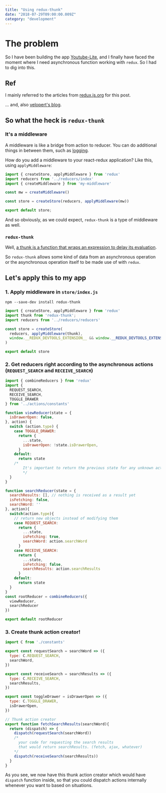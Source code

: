 ```yaml
---
title: "Using redux-thunk"
date: "2018-07-29T09:00:00.009Z"
category: "development"
---
```

# The problem

So I have been building the app [Youtube-Lite](https://github.com/9oelM/Youtube-Lite), and I finally have faced the moment where I need asynchronous function working with `redux`. So I had to dig into this. 

## Ref

I mainly referred to the articles from [redux.js.org](https://redux.js.org/advanced/asyncactions) for this post. 

... and, also [velopert's blog](https://velopert.com/3401).

## So what the heck is `redux-thunk`

### It's a **middleware**
A middleware is like a bridge from action to reducer. 
You can do additional things in between them, such as [logging](https://github.com/evgenyrodionov/redux-logger).

How do you add a middleware to your react-redux application? Like this, using `applyMiddleware`:
```javascript
import { createStore, applyMiddleware } from 'redux'
import reducers from '../reducers/index'
import { createMiddleware } from 'my-middleware'

const mw = createMiddleware()

const store = createStore(reducers, applyMiddleware(mw))

export default store;
```

And so obviously, as we could expect, `redux-thunk` is a type of middleware as well. 

### `redux-thunk`
Well, [a thunk is a function that wraps an expression to delay its evaluation](https://github.com/reduxjs/redux-thunk#whats-a-thunk).

So `redux-thunk` allows some kind of data from an asynchronous operation or the asynchronous operation itself to be made use of with `redux`.

## Let's apply this to my app

### 1. Apply middleware in `store/index.js`
```
npm --save-dev install redux-thunk
```

```javascript
import { createStore, applyMiddleware } from 'redux'
import thunk from 'redux-thunk';
import reducers from '../reducers/reducers'

const store = createStore(
  reducers, applyMiddleware(thunk),
  window.__REDUX_DEVTOOLS_EXTENSION__ && window.__REDUX_DEVTOOLS_EXTENSION__()
)

export default store
```

### 2. Get reducers right according to the asynchronous actions (`REQUEST_SEARCH` and `RECEIVE_SEARCH`)
```javascript
import { combineReducers } from 'redux'
import {
  REQUEST_SEARCH,
  RECEIVE_SEARCH,
  TOGGLE_DRAWER
} from '../actions/constants'

function viewReducer(state = {
  isDrawerOpen: false,
}, action) {
  switch (action.type) {
    case TOGGLE_DRAWER:
      return {
        ...state,
        isDrawerOpen: !state.isDrawerOpen,
      }
    default:
      return state
    /*
        It's important to return the previous state for any unknown action.
        */
  }
}

function searchReducer(state = {
  searchResults: [], // nothing is received as a result yet
  isFetching: false,
  searchWord: ''
}, action){
  switch(action.type){
    // return new objects instead of modifying them
    case REQUEST_SEARCH:
      return {
        ...state,
        isFetching: true,
        searchWord: action.searchWord
      }
    case RECEIVE_SEARCH:
      return {
        ...state,
        isFetching: false,
        searchResults: action.searchResults
      }
    default:
      return state
  }
}
const rootReducer = combineReducers({
  viewReducer,
  searchReducer
})

export default rootReducer
```

### 3. Create thunk action creator!
```javascript
import C from './constants'

export const requestSearch = searchWord => ({
  type: C.REQUEST_SEARCH,
  searchWord,
})

export const receiveSearch = searchResults => ({
  type: C.RECEIVE_SEARCH,
  searchResults,
})

export const toggleDrawer = isDrawerOpen => ({
  type: C.TOGGLE_DRAWER,
  isDrawerOpen,
})

// Thunk action creator
export function fetchSearchResults(searchWord){
  return (dispatch) => {
    dispatch(requestSearch(searchWord))
    /*
      your code for requesting the search results
      that would return searchResults. (fetch, ajax, whatever)
    */
    dispatch(receiveSearch(searchResults))
  }
}
```

As you see, we now have this thunk action creator which would have `dispatch` function inside, so that you could dispatch actions internally whenever you want to based on situations. 
